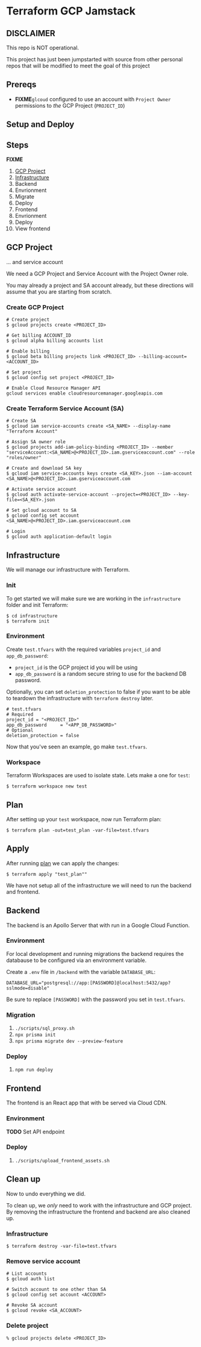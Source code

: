 # Terraform GCP Jamstack

## DISCLAIMER
 This repo is NOT operational. 
 
 This project has just been jumpstarted with source from other personal repos that will be modified to meet the goal of this project

## Prereqs
* **FIXME**`glcoud` configured to use an account with `Project Owner` permissions to _the_ GCP Project (`PROJECT_ID`)

## Setup and Deploy

## Steps
**FIXME**

1. [GCP Project](#gcp-project)
2. [Infrastructure](#infrastructure)
3. Backend
  1. Envrionment
  2. Migrate
  3. Deploy
4. Frontend
  1. Envrionment
  2. Deploy
5. View frontend

## GCP Project
... and service account

We need a GCP Project and Service Account with the Project Owner role. 

You may already a project and SA account already, but these directions will assume that you are starting from scratch.

### Create GCP Project

```
# Create project
$ gcloud projects create <PROJECT_ID>

# Get billing ACCOUNT_ID
$ gcloud alpha billing accounts list

# Enable billing
$ gcloud beta billing projects link <PROJECT_ID> --billing-account=<ACCOUNT_ID>

# Set project
$ gcloud config set project <PROJECT_ID>

# Enable Cloud Resource Manager API
gcloud services enable cloudresourcemanager.googleapis.com
```

### Create Terraform Service Account (SA)

```
# Create SA
$ gcloud iam service-accounts create <SA_NAME> --display-name "Terraform Account"

# Assign SA owner role
$ gcloud projects add-iam-policy-binding <PROJECT_ID> --member "serviceAccount:<SA_NAME>@<PROJECT_ID>.iam.gserviceaccount.com" --role "roles/owner"

# Create and download SA key
$ gcloud iam service-accounts keys create <SA_KEY>.json --iam-account <SA_NAME>@<PROJECT_ID>.iam.gserviceaccount.com

# Activate service account 
$ gcloud auth activate-service-account --project=<PROJECT_ID> --key-file=<SA_KEY>.json

# Set gcloud account to SA
$ gcloud config set account <SA_NAME>@<PROJECT_ID>.iam.gserviceaccount.com

# Login
$ gcloud auth application-default login
```

## Infrastructure

We will manage our infrastructure with Terraform. 

### Init

To get started we will make sure we are working in the `infrastructure` folder and init Terraform:
```
$ cd infrastructure
$ terraform init
```

### Environment

Create `test.tfvars` with the required variables `project_id` and `app_db_password`:
* `project_id` is the GCP project id you will be using
* `app_db_password` is a random secure string to use for the backend DB password.

Optionally, you can set `deletion_protection` to false if you want to be able to teardown the infrastructure with `terraform destroy` later. 

```
# test.tfvars
# Required
project_id = "<PROJECT_ID>"
app_db_password     = "<APP_DB_PASSWORD>"
# Optional
deletion_protection = false
```
 
Now that you've seen an example, go make `test.tfvars`.

### Workspace

Terraform Workspaces are used to isolate state. Lets make a one for `test`:
```
$ terraform workspace new test
```

## Plan
After setting up your `test` workspace, now run Terraform plan:
```
$ terraform plan -out=test_plan -var-file=test.tfvars
```

## Apply

After running [plan](#plan) we can apply the changes:
```
$ terraform apply "test_plan""
```

We have not setup all of the infrastructure we will need to run the backend and frontend.

## Backend

The backend is an Apollo Server that with run in a Google Cloud Function.

### Environment

For local development and running migrations the backend requires the databause to be configured via an environment variable.

Create a `.env` file in `/backend` with the variable `DATABASE_URL`:
```
DATABASE_URL="postgresql://app:[PASSWORD]@localhost:5432/app?sslmode=disable"
```
Be sure to replace `[PASSWORD]` with the password you set in `test.tfvars`.

### Migration

1. `./scripts/sql_proxy.sh`
2. `npx prisma init`
3. `npx prisma migrate dev --preview-feature`

### Deploy

1. `npm run deploy`

## Frontend

The frontend is an React app that with be served via Cloud CDN.

### Environment

**TODO** Set API endpoint

### Deploy

1. `./scripts/upload_frontend_assets.sh`

## Clean up

Now to undo everything we did. 

To clean up, we _only_ need to work with the infrastructure and GCP project. 
By removing the infrastructure the frontend and backend are also cleaned up.

### Infrastructure

```
$ terraform destroy -var-file=test.tfvars
```

### Remove service account

```
# List accounts
$ gcloud auth list

# Switch account to one other than SA
$ gcloud config set account <ACCOUNT>

# Revoke SA account
$ gcloud revoke <SA_ACCOUNT>
```

### Delete project

```
% gcloud projects delete <PROJECT_ID>
```
